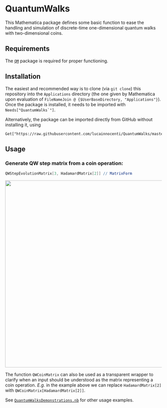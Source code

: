 # QuantumWalks
This Mathematica package defines some basic function to ease the handling and simulation of discrete-time one-dimensional quantum walks with two-dimensional coins.

## Requirements
The [`QM`](https://github.com/lucainnocenti/QM) package is required for proper functioning.

## Installation
The easiest and recommended way is to clone (via `git clone`) this repository into the `Applications` directory (the one given by Mathematica upon evaluation of `FileNameJoin @ {$UserBaseDirectory, "Applications"}`).
Once the package is installed, it needs to be imported with ``Needs["QuantumWalks`"]``.

Alternatively, the package can be imported directly from GitHub without installing it, using

    Get["https://raw.githubusercontent.com/lucainnocenti/QuantumWalks/master/QuantumWalks.m"];


## Usage

### Generate QW step matrix from a coin operation:
```Mathematica
QWStepEvolutionMatrix[3, HadamardMatrix[2]] // MatrixForm
```

<img src="../media/snippet_QWStepEvolutionMatrix.png?raw=true" width="600">

The function `QWCoinMatrix` can also be used as a transparent wrapper to clarify when an input should be understood as the matrix representing a coin operation.
*E.g.* in the example above we can replace `HadamardMatrix[2]` with `QWCoinMatrix[HadamardMatrix[2]]`.



See [`QuantumWalksDemonstrations.nb`](./QuantumWalksDemonstrations.nb) for other usage examples.
